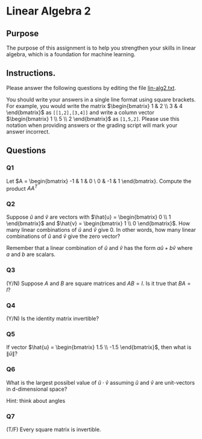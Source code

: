 # Linear Algebra 2

## Purpose
The purpose of this assignment is to help you strengthen your skills in linear algebra, which is a foundation for machine learning.   

## Instructions. 

Please answer the following questions by editing the file [lin-alg2.txt](lin-alg2.txt).

You should write your answers in a single line format using square brackets.
For example, you would write the matrix $`\begin{bmatrix} 1 & 2 \\ 3 & 4 \end{bmatrix}`$ as `[[1,2],[3,4]]` and write a column vector $`\begin{bmatrix} 1 \\ 5 \\ 2 \end{bmatrix}`$ as `[1,5,2]`.
Please use this notation when providing answers or the grading script will mark your answer incorrect.

## Questions

### Q1

Let $A = \begin{bmatrix} -1 & 1 & 0 \\ 0 & -1 & 1 \end{bmatrix}.
Compute the product $A A^{T}$

### Q2

Suppose $`\hat{u}`$ and $`\hat{v}`$ are vectors with 
$`\hat{u} = \begin{bmatrix} 0 \\ 1 \end{bmatrix}`$
and
$`\hat{v} = \begin{bmatrix} 1 \\ 0 \end{bmatrix}`$.
How many linear combinations of $`\hat{u}`$ and $`\hat{v}`$ give 0.
In other words, how many linear combinations of $`\hat{u}`$ and $`\hat{v}`$ give the zero vector?

Remember that a linear combination of $`\hat{u}`$ and $`\hat{v}`$ has the form $`a\hat{u} + b\hat{v}`$ where $a$ and $b$ are scalars.

### Q3

(Y/N)
Suppose $A$ and $B$ are square matrices and $AB = I$.
Is it true that $BA = I$?

### Q4

(Y/N)
Is the identity matrix invertible?

### Q5

If vector $`\hat{u} = \begin{bmatrix} 1.5 \\ -1.5 \end{bmatrix}`$, then what is $`\lVert \hat{u} \rVert`$?

### Q6

What is the largest possibel value of $`\hat{u} \cdot \hat{v}`$ assuming $`\hat{u}`$ and $`\hat{v}`$ are unit-vectors in d-dimensional space?

Hint: think about angles

### Q7

(T/F)
Every square matrix is invertible.

